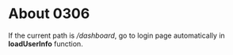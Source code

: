 # About 0306

If the current path is */dashboard*, go to login page automatically in **loadUserInfo** function.
